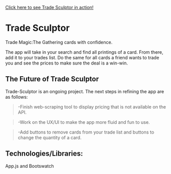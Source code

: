 [Click here to see Trade Sculptor in action!](http://trade-sculptor.surge.sh)
# Trade Sculptor
Trade Magic:The Gathering cards with confidence.  

The app will take in your search and find all printings of a card.  From there, add it to your trades list.  Do the same for all cards a friend wants to trade you and see the prices to make sure the deal is a win-win.

## The Future of Trade Sculptor
Trade-Sculptor is an ongoing project.  The next steps in refining the app are as follows:

>-Finish web-scraping tool to display pricing that is not available on the API.

>-Work on the UX/UI to make the app more fluid and fun to use.

>-Add buttons to remove cards from your trade list and buttons to change the quantity of a card.

## Technologies/Libraries:
App.js and Bootswatch

